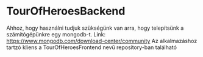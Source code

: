 # TourOfHeroesBackend

Ahhoz, hogy használni tudjuk szükségünk van arra, hogy telepítsünk a számítógépünkre egy mongodb-t. 
Link: https://www.mongodb.com/download-center/community
Az alkalmazáshoz tartzó kliens a TourOfHeroesFrontend nevű repository-ban található
